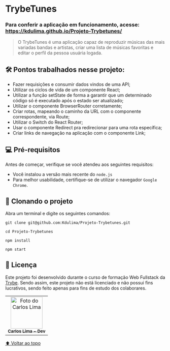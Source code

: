# TrybeTunes
### Para conferir a aplicação em funcionamento, acesse: https://kdulima.github.io/Projeto-Trybetunes/

> O TrybeTunes é uma aplicação capaz de reproduzir músicas das mais variadas bandas e artistas, criar uma lista de músicas favoritas e editar o perfil da pessoa usuária logada.

## 🛠️ Pontos trabalhados nesse projeto:

- Fazer requisições e consumir dados vindos de uma API;
- Utilizar os ciclos de vida de um componente React;
- Utilizar a função setState de forma a garantir que um determinado código só é executado após o estado ser atualizado;
- Utilizar o componente BrowserRouter corretamente;
- Criar rotas, mapeando o caminho da URL com o componente correspondente, via Route;
- Utilizar o Switch do React Router;
- Usar o componente Redirect pra redirecionar para uma rota específica;
- Criar links de navegação na aplicação com o componente Link;

## 💻 Pré-requisitos

Antes de começar, verifique se você atendeu aos seguintes requisitos:

* Você instalou a versão mais recente do `node.js`
* Para melhor usabilidade, certifique-se de utilizar o navegador `Google Chrome`.

## 🚀 Clonando o projeto
Abra um terminal e digite os seguintes comandos:
```
git clone git@github.com:Kdulima/Projeto-Trybetunes.git

cd Projeto-Trybetunes

npm install

npm start

```

## 📝 Licença

Este projeto foi desenvolvido durante o curso de formação Web Fullstack da [Trybe](https://www.betrybe.com/). Sendo assim, este projeto não está licenciado e não possui fins lucrativos, sendo feito apenas para fins de estudo dos colaborares.

<table>
  <tr>
    <td align="center">
      <a href="https://www.linkedin.com/in/carloslima90/" target="_blank" rel="noopener noreferrer">
        <img src="https://ca.slack-edge.com/TDXK4RHFF-U02DS2K8TNX-04fa7e891184-512" width="100px;" alt="Foto do Carlos Lima"/><br>
        <sub>
          <b>Carlos Lima - Dev</b>
        </sub>
      </a>
    </td>
  </tr>
</table>

[⬆ Voltar ao topo](#TrybeTunes)<br>
